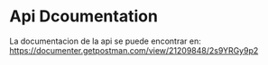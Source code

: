 # Api Dcoumentation

La documentacion de la api se puede encontrar en:
https://documenter.getpostman.com/view/21209848/2s9YRGy9p2